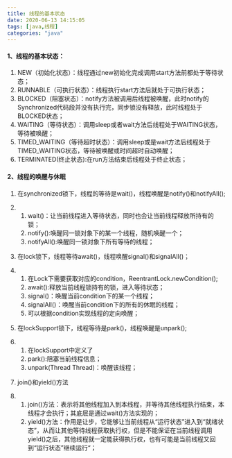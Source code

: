 ```yaml
---
title: 线程的基本状态
date: 2020-06-13 14:15:05
tags: [java,线程]
categories: "java"
---
```


#### 1、线程的基本状态：

1. NEW（初始化状态）：线程通过new初始化完成调用start方法前都处于等待状态；
2. RUNNABLE（可执行状态）：线程执行start方法后就处于可执行状态；
3. BLOCKED（阻塞状态）：notify方法被调用后线程被唤醒，此时notify的Synchronized代码段并没有执行完，同步锁没有释放，此时线程处于BLOCKED状态；
4. WAITING（等待状态）：调用sleep或者wait方法后线程处于WAITING状态，等待被唤醒；
5. TIMED_WAITING（等待超时状态）：调用sleep或是wait方法后线程处于TIMED_WAITING状态，等待被唤醒或时间超时自动唤醒；
6. TERMINATED(终止状态):在run方法结束后线程处于终止状态；

#### 2、线程的唤醒与休眠

1. 在synchronized锁下，线程的等待是wait()，线程唤醒是notify()和notifyAll();

2. 1. wait()：让当前线程进入等待状态，同时也会让当前线程释放所持有的锁；
   2. notify():唤醒同一锁对象下的某一个线程，随机唤醒一个；
   3. notifyAll():唤醒同一锁对象下所有等待的线程；

3. 在lock锁下，线程等待await()，线程唤醒signal()和signalAll()；

4. 1. 在Lock下需要获取对应的condition，ReentrantLock.newCondition();
   2. await():释放当前线程锁持有的锁，进入等待状态；
   3. signal()：唤醒当前condition下的某一个线程；
   4. signalAll()：唤醒当前condition下的所有的休眠的线程；
   5. 可以根据condition实现线程的定向唤醒；

5. 在lockSupport锁下，线程等待是park()，线程唤醒是unpark();

6. 1. 在lockSupport中定义了
   2. park():阻塞当前线程信息；
   3. unpark(Thread Thread)：唤醒该线程；

7. join()和yield()方法

8. 1. join()方法：表示将其他线程加入到本线程，并等待其他线程执行结束，本线程才会执行；其底层是通过wait()方法实现的；
   2. yield()方法：作用是让步，它能够让当前线程从“运行状态”进入到“就绪状态”，从而让其他等待线程获取执行权，但是不能保证在当前线程调用yield()之后，其他线程就一定能获得执行权，也有可能是当前线程又回到“运行状态”继续运行“；